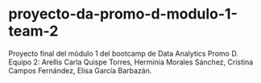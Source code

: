 # proyecto-da-promo-d-modulo-1-team-2
Proyecto final del módulo 1 del bootcamp de Data Analytics Promo D.
Equipo 2: Arellis Carla Quispe Torres, Herminia Morales Sánchez, Cristina Campos Fernández, Elisa García Barbazán.
